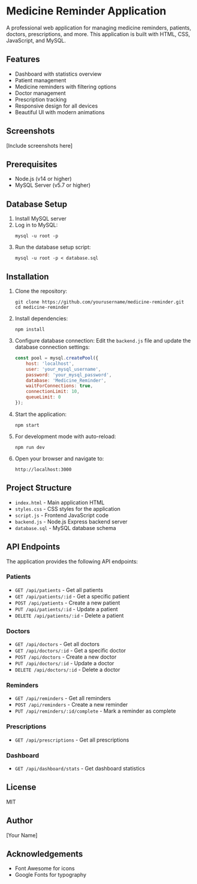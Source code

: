 # Medicine Reminder Application

A professional web application for managing medicine reminders, patients, doctors, prescriptions, and more. This application is built with HTML, CSS, JavaScript, and MySQL.

## Features

- Dashboard with statistics overview
- Patient management
- Medicine reminders with filtering options
- Doctor management
- Prescription tracking
- Responsive design for all devices
- Beautiful UI with modern animations

## Screenshots

[Include screenshots here]

## Prerequisites

- Node.js (v14 or higher)
- MySQL Server (v5.7 or higher)

## Database Setup

1. Install MySQL server
2. Log in to MySQL:
   ```
   mysql -u root -p
   ```
3. Run the database setup script:
   ```
   mysql -u root -p < database.sql
   ```

## Installation

1. Clone the repository:
   ```
   git clone https://github.com/yourusername/medicine-reminder.git
   cd medicine-reminder
   ```

2. Install dependencies:
   ```
   npm install
   ```

3. Configure database connection:
   Edit the `backend.js` file and update the database connection settings:
   ```javascript
   const pool = mysql.createPool({
       host: 'localhost',
       user: 'your_mysql_username',
       password: 'your_mysql_password',
       database: 'Medicine_Reminder',
       waitForConnections: true,
       connectionLimit: 10,
       queueLimit: 0
   });
   ```

4. Start the application:
   ```
   npm start
   ```

5. For development mode with auto-reload:
   ```
   npm run dev
   ```

6. Open your browser and navigate to:
   ```
   http://localhost:3000
   ```

## Project Structure

- `index.html` - Main application HTML
- `styles.css` - CSS styles for the application
- `script.js` - Frontend JavaScript code
- `backend.js` - Node.js Express backend server
- `database.sql` - MySQL database schema

## API Endpoints

The application provides the following API endpoints:

### Patients
- `GET /api/patients` - Get all patients
- `GET /api/patients/:id` - Get a specific patient
- `POST /api/patients` - Create a new patient
- `PUT /api/patients/:id` - Update a patient
- `DELETE /api/patients/:id` - Delete a patient

### Doctors
- `GET /api/doctors` - Get all doctors
- `GET /api/doctors/:id` - Get a specific doctor
- `POST /api/doctors` - Create a new doctor
- `PUT /api/doctors/:id` - Update a doctor
- `DELETE /api/doctors/:id` - Delete a doctor

### Reminders
- `GET /api/reminders` - Get all reminders
- `POST /api/reminders` - Create a new reminder
- `PUT /api/reminders/:id/complete` - Mark a reminder as complete

### Prescriptions
- `GET /api/prescriptions` - Get all prescriptions

### Dashboard
- `GET /api/dashboard/stats` - Get dashboard statistics

## License

MIT

## Author

[Your Name]

## Acknowledgements

- Font Awesome for icons
- Google Fonts for typography 